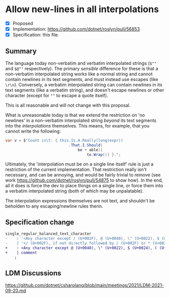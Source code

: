# Allow new-lines in all interpolations

* [x] Proposed
* [x] Implementation: https://github.com/dotnet/roslyn/pull/56853
* [x] Specification: this file.

## Summary
[summary]: #summary

The language today non-verbatim and verbatim interpolated strings (`$""` and `$@""` respectively).  The primary *sensible* difference for these is that a non-verbatim interpolated string works like a normal string and cannot contain newlines in its text segments, and must instead use escapes (like `\r\n`).  Conversely, a verbatim interpolated string can contain newlines in its text segments (like a verbatim string), and doesn't escape newlines or other character (except for `""` to escape a quote itself).

This is all reasonable and will not change with this proposal.

What is unreasonable today is that we extend the restriction on 'no newlines' in a non-verbatim interpolated string *beyond* its text segments into the *interpolations* themselves.  This means, for example, that you cannot write the following:

```c#
var v = $"Count is\t: { this.Is.A.Really(long(expr))
                            .That.I.Should(
                                be + able)[
                                    to.Wrap()] }.";
```

Ultimately, the 'interpolation must be on a single line itself' rule is just a restriction of the current implementation.  That restriction really isn't necessary, and can be annoying, and would be fairly trivial to remove (see work https://github.com/dotnet/roslyn/pull/54875 to show how).   In the end, all it does is force the dev to place things on a single line, or force them into a verbatim interpolated string (both of which may be unpalatable).

The interpolation expressions themselves are not text, and shouldn't be beholden to any escaping/newline rules therin.  

## Specification change

```diff
single_regular_balanced_text_character
-    : '<Any character except / (U+002F), @ (U+0040), \" (U+0022), $ (U+0024), ( (U+0028), ) (U+0029), [ (U+005B), ] (U+005D), { (U+007B), } (U+007D) and new_line_character>'
-    | '</ (U+002F), if not directly followed by / (U+002F) or * (U+002A)>'
+    : <Any character except @ (U+0040), \" (U+0022), $ (U+0024), ( (U+0028), ) (U+0029), [ (U+005B), ] (U+005D), { (U+007B), } (U+007D)>
+    | comment
    ;
```

## LDM Discussions

https://github.com/dotnet/csharplang/blob/main/meetings/2021/LDM-2021-09-20.md
